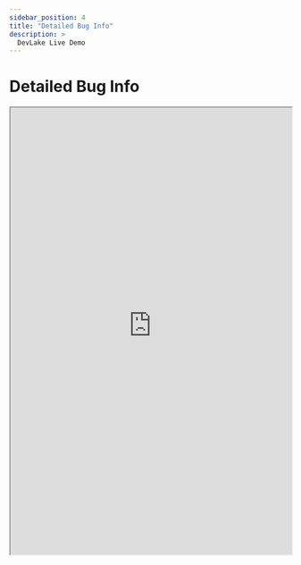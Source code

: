 ```yaml
---
sidebar_position: 4
title: "Detailed Bug Info"
description: >
  DevLake Live Demo
---
```


# Detailed Bug Info
<iframe src="https://grafana-lake.demo.devlake.io/d/s48Lzn5nz/demo-detailed-bug-info?orgId=1&from=now-6M&to=now" width="100%" height="800px"></iframe>